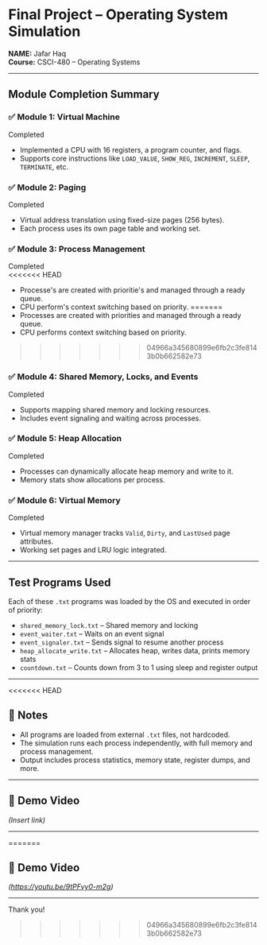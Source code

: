 # Final Project – Operating System Simulation  
**NAME:** Jafar Haq  
**Course:** CSCI-480 – Operating Systems

---

## Module Completion Summary

### ✅ Module 1: Virtual Machine  
Completed  
- Implemented a CPU with 16 registers, a program counter, and flags.  
- Supports core instructions like `LOAD_VALUE`, `SHOW_REG`, `INCREMENT`, `SLEEP`, `TERMINATE`, etc.

### ✅ Module 2: Paging  
Completed  
- Virtual address translation using fixed-size pages (256 bytes).  
- Each process uses its own page table and working set.

### ✅ Module 3: Process Management  
Completed  
<<<<<<< HEAD
- Processe's are created with prioritie's and managed through a ready queue.  
- CPU perform's context switching based on priority.
=======
- Processes are created with priorities and managed through a ready queue.  
- CPU performs context switching based on priority.
>>>>>>> 04966a345680899e6fb2c3fe8143b0b662582e73

### ✅ Module 4: Shared Memory, Locks, and Events  
Completed  
- Supports mapping shared memory and locking resources.  
- Includes event signaling and waiting across processes.

### ✅ Module 5: Heap Allocation  
Completed  
- Processes can dynamically allocate heap memory and write to it.  
- Memory stats show allocations per process.

### ✅ Module 6: Virtual Memory  
Completed  
- Virtual memory manager tracks `Valid`, `Dirty`, and `LastUsed` page attributes.  
- Working set pages and LRU logic integrated.

---

## Test Programs Used

Each of these `.txt` programs was loaded by the OS and executed in order of priority:

- `shared_memory_lock.txt` – Shared memory and locking
- `event_waiter.txt` – Waits on an event signal
- `event_signaler.txt` – Sends signal to resume another process
- `heap_allocate_write.txt` – Allocates heap, writes data, prints memory stats
- `countdown.txt` – Counts down from 3 to 1 using sleep and register output

---

<<<<<<< HEAD
## 📌 Notes

- All programs are loaded from external `.txt` files, not hardcoded.  
- The simulation runs each process independently, with full memory and process management.  
- Output includes process statistics, memory state, register dumps, and more.

---

## 🎥 Demo Video

*(Insert link)*

---
=======
## 🎥 Demo Video

*(https://youtu.be/9tPFvy0-m2g)*

---

Thank you!
>>>>>>> 04966a345680899e6fb2c3fe8143b0b662582e73
